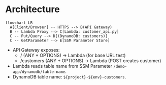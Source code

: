 # Architecture

```mermaid
flowchart LR
  A[Client/Browser] -- HTTPS --> B(API Gateway)
  B -- Lambda Proxy --> C[Lambda: customer_api.py]
  C -- Put/Query --> D[(DynamoDB: customers)]
  C -- GetParameter --> E[SSM Parameter Store]
```

- API Gateway exposes:
  - / (ANY + OPTIONS) → Lambda (for base URL test)
  - /customers (ANY + OPTIONS) → Lambda (POST creates customer)
- Lambda reads table name from SSM Parameter `/demo-app/dynamodb/table-name`.
- DynamoDB table name: `${project}-${env}-customers`.
